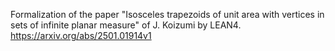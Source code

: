 Formalization of the paper "Isosceles trapezoids of unit area with vertices in sets of infinite planar measure" of J. Koizumi by LEAN4.
https://arxiv.org/abs/2501.01914v1
